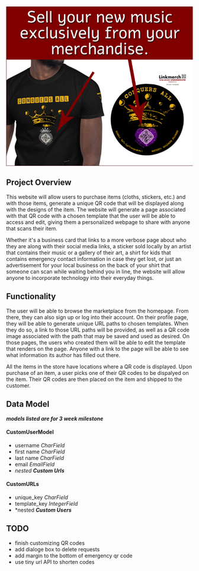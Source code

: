 ![link merch plash image](linkmerchsplash.png)

## Project Overview

This website will allow users to purchase items (cloths, stickers, etc.) and with those items, generate a unique QR code that will be displayed along with the designs of the item. The website will generate a page associated with that QR code with a chosen template that the user will be able to access and edit, giving them a personalized webpage to share with anyone that scans their item.

Whether it's a business card that links to a more verbose page about who they are along with their social media links, a sticker sold locally by an artist that contains their music or a gallery of their art, a shirt for kids that contains emergency contact information in case they get lost, or just an advertisement for your local business on the back of your shirt that someone can scan while waiting behind you in line, the website will allow anyone to incorporate technology into their everyday things.

## Functionality

The user will be able to browse the marketplace from the homepage. From there, they can also sign up or log into their account. On their profile page, they will be able to generate unique URL paths to chosen templates. When they do so, a link to those URL paths will be provided, as well as a QR code image associated with the path that may be saved and used as desired.  On those pages, the users who created them will be able to edit the template that renders on the page. Anyone with a link to the page will be able to see what information its author has filled out there.

All the items in the store have locations where a QR code is displayed. Upon purchase of an item, a user picks one of their QR codes to be dispalyed on the item. 
Their QR codes are then placed on the item and shipped to the customer.

## Data Model

***models listed are for 3 week milestone***
#### CustomUserModel
- username *CharField*
- first name *CharField*
- last name *CharField*
- email *EmailField*
- *nested ***Custom Urls****

#### CustomURLs
- unique_key *CharField*
- template_key *IntegerField*
- *nested ***Custom Users***

## TODO
- finish customizing QR codes
- add dialoge box to delete requests
- add margin to the bottom of emergency qr code
- use tiny url API to shorten codes


